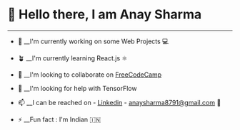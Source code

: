 # 👋 Hello there, I am Anay Sharma
---
* 🔭 __I'm currently working on some Web Projects 💻

* 🪴 __I'm currently learning React.js ⚛️

* 🤝 __I'm looking to collaborate on [FreeCodeCamp](https://www.freecodecamp.org/Anay)

* 🤔 __I'm looking for help with TensorFlow

* 📫 __I can be reached on 
       - [Linkedin](https://www.linkedin.com/in/anay-sharma-b3785321a/)
       - anaysharma8791@gmail.com 📩

* ⚡ __Fun fact : I'm Indian 🇮🇳

